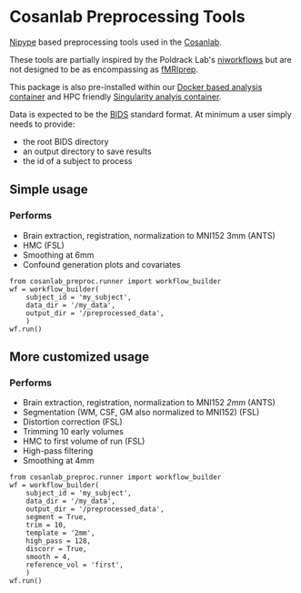 # Cosanlab Preprocessing Tools

[Nipype](http://nipype.readthedocs.io/en/latest/) based preprocessing tools used in the [Cosanlab](http://cosanlab.com/).  

These tools are partially inspired by the Poldrack Lab's [niworkflows](https://github.com/poldracklab/niworkflows) but are not designed to be as encompassing as   [fMRIprep](http://fmriprep.readthedocs.io/en/stable/).  

This package is also pre-installed within our [Docker based analysis container](https://github.com/cosanlab/cosanToolsDocker) and HPC friendly [Singularity analyis container](https://github.com/cosanlab/cosanToolsSingularity).

Data is expected to be the [BIDS](http://bids.neuroimaging.io/) standard format. At minimum a user simply needs to provide:
- the root BIDS directory
- an output directory to save results
- the id of a subject to process

## Simple usage  
### Performs  
- Brain extraction, registration, normalization to MNI152 3mm (ANTS)
- HMC (FSL)
- Smoothing at 6mm
- Confound generation plots and covariates
```
from cosanlab_preproc.runner import workflow_builder
wf = workflow_builder(
    subject_id = 'my_subject',
    data_dir = '/my_data',
    output_dir = '/preprocessed_data',
    )
wf.run()
```
## More customized usage  
### Performs  
- Brain extraction, registration, normalization to MNI152 *2mm* (ANTS)
- Segmentation (WM, CSF, GM also normalized to MNI152) (FSL)
- Distortion correction (FSL)
- Trimming 10 early volumes
- HMC to first volume of run (FSL)
- High-pass filtering
- Smoothing at 4mm

```
from cosanlab_preproc.runner import workflow_builder
wf = workflow_builder(
    subject_id = 'my_subject',
    data_dir = '/my_data',
    output_dir = '/preprocessed_data',
    segment = True,
    trim = 10,
    template = '2mm',
    high_pass = 128,
    discorr = True,
    smooth = 4,
    reference_vol = 'first',
    )
wf.run()
```
